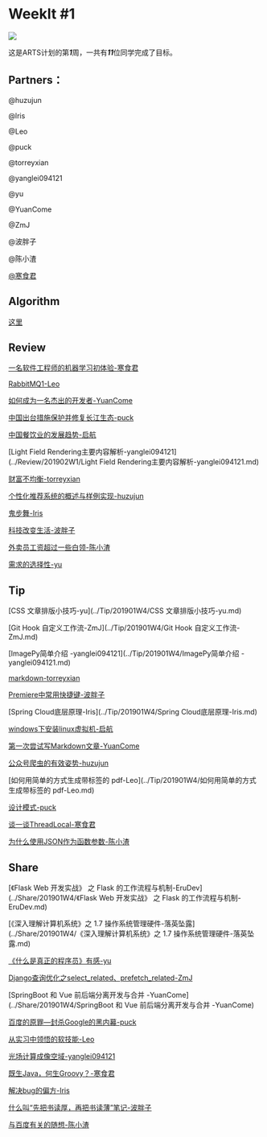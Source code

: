 # Weeklt #1

![](https://images.unsplash.com/photo-1548254721-812b904b966f?ixlib=rb-1.2.1&ixid=eyJhcHBfaWQiOjEyMDd9&auto=format&fit=crop&w=1050&q=80)

这是ARTS计划的第***1***周，一共有***11***位同学完成了目标。

## Partners：

@huzujun

@lris

@Leo

@puck

@torreyxian

@yanglei094121

@yu

@YuanCome

@ZmJ

@波胖子

@陈小渣

[@寒食君](../Partners/寒食君.md)

## Algorithm

[这里](../Algorithm/201901W4/)

## Review

[一名软件工程师的机器学习初体验-寒食君](../Review/201902W1/一名软件工程师的机器学习初体验-寒食君.md)

[RabbitMQ1-Leo](../Review/201902W1/RabbitMQ1-Leo.md)

[如何成为一名杰出的开发者-YuanCome](../Review/201902W1/如何成为一名杰出的开发者-YuanCome.md)

[中国出台措施保护并修复长江生态-puck](../Review/201902W1/中国出台措施保护并修复长江生态-puck.md)

[中国餐饮业的发展趋势-启航](../Review/201902W1/中国餐饮业的发展趋势-启航.md)

[Light Field Rendering主要内容解析-yanglei094121](../Review/201902W1/Light Field Rendering主要内容解析-yanglei094121.md)

[财富不均衡-torreyxian](../Review/201902W1/财富不均衡-torreyxian.md)

[个性化推荐系统的概述与样例实现-huzujun](../Review/201902W1/个性化推荐系统的概述与样例实现-huzujun.md)

[鬼步舞-Iris](../Review/201902W1/鬼步舞-Iris.md)

[科技改变生活-波胖子](../Review/201902W1/科技改变生活-波胖子.md)

[外卖员工资超过一些白领-陈小渣](../Review/201902W1/外卖员工资超过一些白领-陈小渣.md)

[需求的选择性-yu](../Review/201902W1/需求的选择性-yu.md)


## Tip

[CSS 文章排版小技巧-yu](../Tip/201901W4/CSS 文章排版小技巧-yu.md)

[Git  Hook 自定义工作流-ZmJ](../Tip/201901W4/Git  Hook 自定义工作流-ZmJ.md)

[ImagePy简单介绍 -yanglei094121](../Tip/201901W4/ImagePy简单介绍 -yanglei094121.md)

[markdown-torreyxian](../Tip/201901W4/markdown-torreyxian.md)

[Premiere中常用快捷键-波胖子](../Tip/201901W4/Premiere中常用快捷键-波胖子.md)

[Spring Cloud底层原理-Iris](../Tip/201901W4/Spring Cloud底层原理-Iris.md)

[windows下安装linux虚拟机-启航](../Tip/201901W4/windows下安装linux虚拟机-启航.md)

[第一次尝试写Markdown文章-YuanCome](../Tip/201901W4/第一次尝试写Markdown文章-YuanCome.md)

[公众号爬虫的有效姿势-huzujun](../Tip/201901W4/公众号爬虫的有效姿势-huzujun.md)

[如何用简单的方式生成带标签的 pdf-Leo](../Tip/201901W4/如何用简单的方式生成带标签的 pdf-Leo.md)

[设计模式-puck](../Tip/201901W4/设计模式-puck.md)

[谈一谈ThreadLocal-寒食君](../Tip/201901W4/谈一谈ThreadLocal-寒食君.md)

[为什么使用JSON作为函数参数-陈小渣](../Tip/201901W4/为什么使用JSON作为函数参数-陈小渣.md)

## Share

[《Flask Web 开发实战》 之 Flask 的工作流程与机制-EruDev](../Share/201901W4/《Flask Web 开发实战》 之 Flask 的工作流程与机制-EruDev.md)

[《深入理解计算机系统》之 1.7 操作系统管理硬件-落英坠露](../Share/201901W4/《深入理解计算机系统》之 1.7 操作系统管理硬件-落英坠露.md)

[《什么是真正的程序员》有感-yu](../Share/201901W4/《什么是真正的程序员》有感-yu.md)

[Django查询优化之select_related、prefetch_related-ZmJ](../Share/201901W4/Django查询优化之select_related、prefetch_related-ZmJ.md)

[SpringBoot 和 Vue 前后端分离开发与合并 -YuanCome](../Share/201901W4/SpringBoot 和 Vue 前后端分离开发与合并 -YuanCome)

[百度的原罪—封杀Google的黑内幕-puck](../Share/201901W4/百度的原罪—封杀Google的黑内幕-puck.md)

[从实习中领悟的软技能-Leo](../Share/201901W4/从实习中领悟的软技能-Leo.md)

[光场计算成像空域-yanglei094121](../Share/201901W4/光场计算成像空域-yanglei094121.md)

[既生Java，何生Groovy？-寒食君](../Share/201901W4/既生Java，何生Groovy？-寒食君.md)

[解决bug的偏方-Iris](../Share/201901W4/解决bug的偏方-Iris)

[什么叫“先把书读厚，再把书读薄”笔记-波胖子](../Share/201901W4/什么叫“先把书读厚，再把书读薄”笔记-波胖子.md)

[与百度有关的随想-陈小渣](../Share/201901W4/与百度有关的随想-陈小渣.md)
